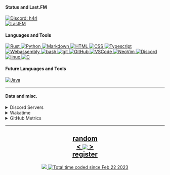 <!---
h4rldev/h4rldev is a ✨ special ✨ repository because its `README.md` (this file) appears on your GitHub profile.
You can click the Preview link to take a look at your changes.
--->
<h4> Status and Last.FM </h4>
<a href="https://discord.com/users/275689969601871882">
    <img src="https://discord.c99.nl/widget/theme-4/275689969601871882.png"
    alt="Discord: h4rl" />
</a>
    <br>
<a href="https://www.last.fm/user/h4rl3h">
    <img src="https://lastfm-recently-played.vercel.app/api?user=h4rl3h&count=1" alt="LastFM" />
</a>

<h4>Languages and Tools </h4>
<a href="https://www.rust-lang.org">
    <img src="https://skillicons.dev/icons?i=rust" alt="Rust" />
</a>
<a href="https://www.python.org">
    <img src="https://skillicons.dev/icons?i=py" alt="Python" />
</a>
<a href="https://en.wikipedia.org/wiki/Markdown">
    <img src="https://skillicons.dev/icons?i=md" alt="Markdown" />
</a>
<a href="https://developer.mozilla.org/en-US/docs/Web/HTML">
    <img src="https://skillicons.dev/icons?i=html" alt="HTML" />
</a>
<a href="https://developer.mozilla.org/en-US/docs/Web/CSS">
    <img src="https://skillicons.dev/icons?i=css" alt="CSS" />
</a>
<a href="https://www.typescriptlang.org">
    <img src="https://skillicons.dev/icons?i=ts" alt="Typescript" />
</a>
<a href="https://developer.mozilla.org/en-US/docs/WebAssembly">
    <img src="https://skillicons.dev/icons?i=wasm" alt="Webassembly" />
</a>
<a href="https://en.wikipedia.org/wiki/Bash_(Unix_shell)">
    <img src="https://skillicons.dev/icons?i=bash" alt="bash" />
</a>
<a href="https://git-scm.com">
    <img src="https://skillicons.dev/icons?i=git" alt="git" />
</a>
<a href="https://github.com/h4rldev">
    <img src="https://skillicons.dev/icons?i=github" alt="GitHub" />
</a>
<a href="https://github.com/microsoft/vscode">
    <img src="https://skillicons.dev/icons?i=vscode" alt="VSCode" />
</a>
<a href="https://neovim.io">
    <img src="https://skillicons.dev/icons?i=neovim" alt="NeoVim" />
</a>
<a href="https://discord.com/users/275689969601871882">
    <img src="https://skillicons.dev/icons?i=discord" alt="Discord" />
</a>
<a href="https://www.linuxfoundation.org">
    <img src="https://skillicons.dev/icons?i=linux" alt="linux" />
</a>
<a href="https://en.wikipedia.org/wiki/C_(programming_language)">
    <img src="https://skillicons.dev/icons?i=c" alt="C" />
</a>
    
<h4> Future Languages and Tools </h4>
<a href="https://java.com">
    <img src="https://skillicons.dev/icons?i=java" alt="Java" />
</a>
<hr>
<h4>Data and misc.</h4>
<details>
    <summary>Discord Servers</summary>
    <a href="https://discord.gg/bMWgD85MJ6">
        ani / ani-gui
    </a>
    </br>
    <a href="https://discord.gg/aPdx2aFN5A">
        foobar
    </a>
</details>
<details>
    <summary>Wakatime</summary>

<!--START_SECTION:waka-->

```txt
From: 21 February 2023 - To: 21 June 2024

Total Time: 354 hrs 42 mins

Rust              176 hrs 46 mins >>>>>>>>>>>>=============   46.81 %
Other             22 hrs 57 mins  >>=======================   06.08 %
Python            22 hrs 19 mins  >========================   05.91 %
Svelte            18 hrs 56 mins  >========================   05.01 %
CSS               17 hrs 7 mins   >========================   04.54 %
Astro             16 hrs 26 mins  >========================   04.35 %
HTML              15 hrs 50 mins  >========================   04.19 %
Bash              13 hrs 42 mins  >========================   03.63 %
C                 10 hrs 33 mins  >========================   02.79 %
TOML              10 hrs 28 mins  >========================   02.77 %
YAML              9 hrs 23 mins   >========================   02.49 %
Markdown          6 hrs 36 mins   =========================   01.75 %
SCSS              6 hrs 22 mins   =========================   01.69 %
Makefile          5 hrs 12 mins   =========================   01.38 %
JavaScript        4 hrs 22 mins   =========================   01.16 %
Docker            4 hrs           =========================   01.06 %
JSON              2 hrs 49 mins   =========================   00.75 %
Lua               1 hr 58 mins    =========================   00.52 %
conf              1 hr 49 mins    =========================   00.48 %
Assembly          1 hr 48 mins    =========================   00.48 %
Text              1 hr 2 mins     =========================   00.28 %
Zig               44 mins         =========================   00.20 %
Git Config        37 mins         =========================   00.17 %
GDScript3         30 mins         =========================   00.14 %
SQL               29 mins         =========================   00.13 %
gitignore         27 mins         =========================   00.12 %
Ezhil             27 mins         =========================   00.12 %
XML               26 mins         =========================   00.12 %
INI               25 mins         =========================   00.11 %
Slint             24 mins         =========================   00.11 %
sshconfig         24 mins         =========================   00.11 %
desktop           19 mins         =========================   00.08 %
systemd           14 mins         =========================   00.06 %
Nix               13 mins         =========================   00.06 %
kdl               10 mins         =========================   00.05 %
Java Properties   8 mins          =========================   00.04 %
bat               8 mins          =========================   00.04 %
TSConfig          8 mins          =========================   00.04 %
sh                7 mins          =========================   00.03 %
TypeScript        6 mins          =========================   00.03 %
jsonc             6 mins          =========================   00.03 %
Batchfile         4 mins          =========================   00.02 %
udevrules         4 mins          =========================   00.02 %
fstab             2 mins          =========================   00.01 %
ActionScript 3    2 mins          =========================   00.01 %
D                 1 min           =========================   00.01 %
ActionScript      1 min           =========================   00.01 %
fish              1 min           =========================   00.01 %
zsh               1 min           =========================   00.01 %
ca65 assembler    1 min           =========================   00.00 %
Objective-C       0 secs          =========================   00.00 %
Git               0 secs          =========================   00.00 %
TSQL              0 secs          =========================   00.00 %
Image (svg)       0 secs          =========================   00.00 %
netrw             0 secs          =========================   00.00 %
image_nvim        0 secs          =========================   00.00 %
PowerShell        0 secs          =========================   00.00 %
Tcsh              0 secs          =========================   00.00 %
```

<!--END_SECTION:waka-->

</details>

<details>
    <summary>GitHub Metrics</summary>
    <img src= "./github-metrics.svg">
</details>

<hr>

<h2 align="center">
    <a href=https://octo-ring.com/p/h4rldev/random>
           random
    </a>
    <br>
    <a href="https://octo-ring.com/p/h4rldev/prev">
        <
    </a>
    <a href="https://octo-ring.com/">
        <img align="center" src="https://media.discordapp.net/attachments/856404208445292545/995328704580431962/octa.png" height="150px" />
    </a>
    <a href="https://octo-ring.com/p/h4rldev/next">
        >
    </a>
    <br>
    <a href="https://octo-ring.com/register">
           register
    </a>
</h2>
<p align="center">
  <a href="https://github.com/h4rldev">
    <img src="https://komarev.com/ghpvc/?username=h4rldev&color=blueviolet&style=flat-square" />
  <a href="https://wakatime.com/@a96ce7fe-c8df-4036-8791-65e6c7bbd3b1">
    <img src="https://wakatime.com/badge/user/a96ce7fe-c8df-4036-8791-65e6c7bbd3b1.svg?style=flat-square" alt="Total time coded since Feb 22 2023" />
  </a>
</p>
